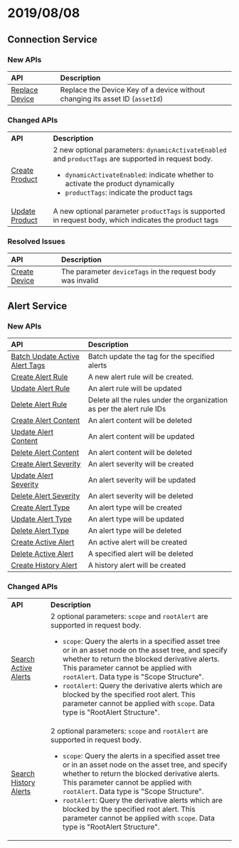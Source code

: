 # 2019/08/08


## Connection Service

### New APIs

| API                          | Description    |
|:---------------------------------|:---------|
| [Replace Device](../connect/replace_device.html) | Replace the Device Key of a device without changing its asset ID (`assetId`) |

### Changed APIs


<table>
            <tr align="left">
                <th>API</th>
				<th>Description</th>
            </tr>
            <tr>
                <td><a href="../connect/create_product.html">Create Product</a></td>
				<td>2 new optional parameters: <code>dynamicActivateEnabled</code> and <code>productTags</code> are supported in request body.
				<ul>
				<li><code>dynamicActivateEnabled</code>: indicate whether to activate the product dynamically</li>
            	<li><code>productTags</code>: indicate the product tags</li>
				</ul>
            </td>
            </tr>
            <tr>
                <td><a href="../connect/update_product.html">Update Product</a></td>
				<td>A new optional parameter <code>productTags</code> is supported in request body, which indicates the product tags</td>
            </tr>
            
</table>



### Resolved Issues


| API                        | Description        |
|:-------------------------------|:-------------------------|
| [Create Device](../connect/create_device.html) | The parameter `deviceTags` in the request body was invalid |


## Alert Service

### New APIs

| API     | Description           |
|:--------------|:---------------------|
|[Batch Update Active Alert Tags](../event/batch_update_active_alert_tags.html)| Batch update the tag for the specified alerts |
|[Create Alert Rule](../event/create_alert_rule.html)   |  A new alert rule will be created.             |
|[Update Alert Rule](../event/update_alert_rule.html)        |   An alert rule will be updated      |
|[Delete Alert Rule](../event/delete_alert_rule.html)    |  Delete all the rules under the organization as per the alert rule IDs      |
|   [Create Alert Content](../event/create_alert_content.html)     |   An alert content will be deleted      |
|  [Update Alert Content](../event/update_alert_content.html)      |    An alert content will be updated          |
|     [Delete Alert Content](../event/delete_alert_content.html)   |    An alert content will be deleted         |
|    [Create Alert Severity](../event/create_alert_severity.html)    | An alert severity will be created          |
|  [Update Alert Severity](../event/update_alert_severity.html)      |  An alert severity will be updated        |
|     [Delete Alert Severity](../event/delete_alert_severity.html)   |   An alert severity will be deleted     |
|  [Create Alert Type](create_alert_type.html)      | An alert type will be created     |
|  [Update Alert Type](../event/update_alert_type.html)      |   An alert type will be updated           |
|  [Delete Alert Type](../event/delete_alert_type.html)      |  An alert type will be deleted            |
|  [Create Active Alert](../event/create_active_alert.html)      | An active alert will be created       |
|   [Delete Active Alert](../event/delete_active_alert.html)     |A specified alert will be deleted           |
|   [Create History Alert](../event/create_history_alert.html) |  A history alert will be created |


### Changed APIs


<table>
            <tr align="left">
                <th>API</th>
				<th>Description</th>
            </tr>
            <tr>
                <td><a href="../event/search_active_alerts.html">Search Active Alerts</a></td>
				<td>2 optional parameters: <code>scope</code> and <code>rootAlert</code> are supported in request body.
				<ul>
				<li><code>scope</code>: Query the alerts in a specified asset tree or in an asset node on the asset tree, and specify whether to return the blocked derivative alerts. This parameter cannot be applied with <code>rootAlert</code>. Data type is "Scope Structure".</li>
            	<li><code>rootAlert</code>: Query the derivative alerts which are blocked by the specified root alert. This parameter cannot be applied with <code>scope</code>. Data type is "RootAlert Structure".</li>
				</ul>
            </td>
            </tr>
            <tr>
                <td><a href="../event/search_history_alerts.html">Search History Alerts</a></td>
				<td>2 optional parameters: <code>scope</code> and <code>rootAlert</code> are supported in request body.
				<ul>
				<li><code>scope</code>: Query the alerts in a specified asset tree or in an asset node on the asset tree, and specify whether to return the blocked derivative alerts. This parameter cannot be applied with <code>rootAlert</code>. Data type is "Scope Structure".</li>
            	<li><code>rootAlert</code>: Query the derivative alerts which are blocked by the specified root alert. This parameter cannot be applied with <code>scope</code>. Data type is "RootAlert Structure".</li>
				</ul>
            </td>
            </tr>
            
</table>